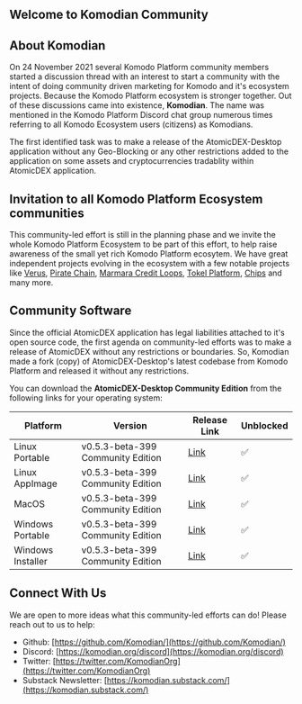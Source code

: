 ## Welcome to Komodian Community

## About Komodian
On 24 November 2021 several Komodo Platform community members started a discussion thread with an interest to start a community with the intent of doing community driven marketing for Komodo and it's ecosystem projects. Because the Komodo Platform ecosystem is stronger together. Out of these discussions came into existence, **Komodian**. The name was mentioned in the Komodo Platform Discord chat group numerous times referring to all Komodo Ecosystem users (citizens) as Komodians.

The first identified task was to make a release of the AtomicDEX-Desktop application without any Geo-Blocking or any other restrictions added to the application on some assets and cryptocurrencies tradablity within AtomicDEX application.

## Invitation to all Komodo Platform Ecosystem communities
This community-led effort is still in the planning phase and we invite the whole Komodo Platform Ecosystem to be part of this effort, to help raise awareness of the small yet rich Komodo Platform ecosytem. We have great independent projects evolving in the ecosystem with a few notable projects like [Verus](https://verus.io/), [Pirate Chain](https://pirate.black/), [Marmara Credit Loops](https://marmara.io/), [Tokel Platform](https://tokel.io/), [Chips](https://chips.cash/) and many more.

## Community Software
Since the official AtomicDEX application has legal liabilities attached to it's open source code, the first agenda on community-led efforts was to make a release of AtomicDEX without any restrictions or boundaries. So, Komodian made a fork (copy) of AtomicDEX-Desktop's latest codebase from Komodo Platform and released it without any restrictions.

You can download the **AtomicDEX-Desktop Community Edition** from the following links for your operating system:

| Platform | Version | Release Link | Unblocked |
| ----------- | ----------- | ----------- | ----------- |
| Linux Portable | v0.5.3-beta-399 Community Edition | [Link](https://github.com/Komodian/atomicDEX-Desktop/releases/download/0.5.3-beta-399/atomicdex-desktop-0.5.3-beta-399-community-edition-linux-portable.zip) | ✅ |
| Linux AppImage | v0.5.3-beta-399 Community Edition | [Link](https://github.com/Komodian/atomicDEX-Desktop/releases/download/0.5.3-beta-399/atomicdex-desktop-0.5.3-beta-399-community-edition-linux.AppImage.zip) | ✅ |
| MacOS | v0.5.3-beta-399 Community Edition | [Link](https://github.com/Komodian/atomicDEX-Desktop/releases/download/0.5.3-beta-399/atomicdex-desktop-0.5.3-beta-399-community-edition-osx.dmg) | ✅ |
| Windows Portable | v0.5.3-beta-399 Community Edition | [Link](https://github.com/Komodian/atomicDEX-Desktop/releases/download/0.5.3-beta-399/atomicdex-desktop-0.5.3-beta-399-community-edition-windows-portable.zip) | ✅ |
| Windows Installer | v0.5.3-beta-399 Community Edition | [Link](https://github.com/Komodian/atomicDEX-Desktop/releases/download/0.5.3-beta-399/atomicdex-desktop-0.5.3-beta-399-community-edition-windows-installer.exe) | ✅ |

## Connect With Us
We are open to more ideas what this community-led efforts can do! Please reach out to us to help:

- Github: [https://github.com/Komodian/](https://github.com/Komodian/)
- Discord: [https://komodian.org/discord](https://komodian.org/discord)
- Twitter: [https://twitter.com/KomodianOrg](https://twitter.com/KomodianOrg)
- Substack Newsletter: [https://komodian.substack.com/](https://komodian.substack.com/)
